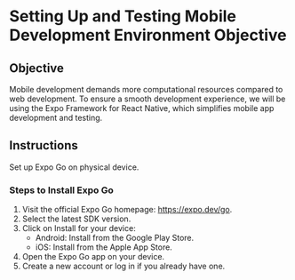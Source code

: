 # Setting Up and Testing Mobile Development Environment Objective

## Objective
Mobile development demands more computational resources compared to web development. To ensure a smooth development experience, we will be using the Expo Framework for React Native, which simplifies mobile app development and testing.

## Instructions
Set up Expo Go on physical device.

### Steps to Install Expo Go

1. Visit the official Expo Go homepage: https://expo.dev/go.
2. Select the latest SDK version.
3. Click on Install for your device:
    - Android: Install from the Google Play Store.
    - iOS: Install from the Apple App Store.
4. Open the Expo Go app on your device.
5. Create a new account or log in if you already have one.
